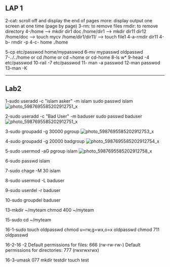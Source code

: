 LAP 1
-----------------------------------------------------------
2-cat: scroll off and display the end of pages
more: display output one screen at one time (page by page) 
3-rm: to remove files
rmdir: to remove directory 
4-/home --> mkdir dir1 doc
/home/dir1 --> mkdir dir11 dir12
/home/doc --> touch mycv
/home/dir1/dir11/ --> touch file1
4-a-rmdir dir11
4-b- rmdir -p
4-c- home
./home

5-cp etc/passwod  home/mypasswod
6-mv mypasswd oldpasswd
7-../../home or cd /home   or cd ~home or cd-home 
8-ls w*
9-head -4 etc/passwod
10-rail -7 etc/passwod
11- man -a passwod
12-man passwod
13-man -K

--------------------------------------------------
Lab2
-------------

1-sudo useradd -c "islam asker" -m islam
sudo passwd islam
![photo_5987695585202912751_x](https://github.com/fatmaelhot/ITI_RedHat/assets/128849238/38af4ac1-ba78-4467-94aa-42bc806f0079)


2-sudo useradd -c "Bad User" -m baduser
sudo passwd baduser
![photo_5987695585202912751_x](https://github.com/fatmaelhot/ITI_RedHat/assets/128849238/ca414f9b-5a19-42ca-ba4a-9e5dfbe6a5c4)


3-sudo groupadd -g 30000 pgroup
![photo_5987695585202912753_x](https://github.com/fatmaelhot/ITI_RedHat/assets/128849238/f3c64952-16d7-4f6b-ba2b-1895c24354ce)

4-sudo groupadd -g 20000 badgroup
![photo_5987695585202912754_x](https://github.com/fatmaelhot/ITI_RedHat/assets/128849238/60d86067-8458-4a39-8b26-a538d0a1c691)


5-sudo usermod -aG pgroup islam
![photo_5987695585202912758_x](https://github.com/fatmaelhot/ITI_RedHat/assets/128849238/0dfd6b33-235f-45ec-b26a-8295274fdbbe)

6-sudo passwd islam

7-sudo chage -M 30 islam

8-sudo usermod -L baduser

9-sudo userdel -r baduser

10-sudo groupdel baduser

13-mkdir ~/myteam
chmod 400 ~/myteam

15-sudo cd ~/myteam

16-1-sudo touch oldpasswd
chmod u=rw,g=wx,o=x oldpasswd
chmod 711 oldpasswd

16-2-16 -2
Default permissions for files: 666 (rw-rw-rw-)
Default permissions for directories: 777 (rwxrwxrwx)

16-3-umask 077
mkdir testdir
touch test


